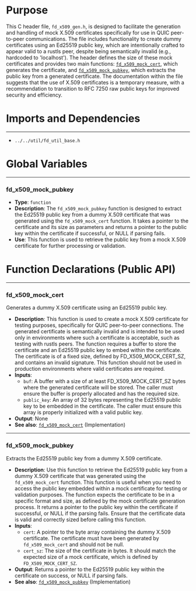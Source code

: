 # Purpose
This C header file, `fd_x509_gen.h`, is designed to facilitate the generation and handling of mock X.509 certificates specifically for use in QUIC peer-to-peer communications. The file includes functionality to create dummy certificates using an Ed25519 public key, which are intentionally crafted to appear valid to a rustls peer, despite being semantically invalid (e.g., hardcoded to 'localhost'). The header defines the size of these mock certificates and provides two main functions: [`fd_x509_mock_cert`](#fd_x509_mock_cert), which generates the certificate, and [`fd_x509_mock_pubkey`](#fd_x509_mock_pubkey), which extracts the public key from a generated certificate. The documentation within the file suggests that the use of X.509 certificates is a temporary measure, with a recommendation to transition to RFC 7250 raw public keys for improved security and efficiency.
# Imports and Dependencies

---
- `../../util/fd_util_base.h`


# Global Variables

---
### fd\_x509\_mock\_pubkey
- **Type**: `function`
- **Description**: The `fd_x509_mock_pubkey` function is designed to extract the Ed25519 public key from a dummy X.509 certificate that was generated using the `fd_x509_mock_cert` function. It takes a pointer to the certificate and its size as parameters and returns a pointer to the public key within the certificate if successful, or NULL if parsing fails.
- **Use**: This function is used to retrieve the public key from a mock X.509 certificate for further processing or validation.


# Function Declarations (Public API)

---
### fd\_x509\_mock\_cert<!-- {{#callable_declaration:fd_x509_mock_cert}} -->
Generates a dummy X.509 certificate using an Ed25519 public key.
- **Description**: This function is used to create a mock X.509 certificate for testing purposes, specifically for QUIC peer-to-peer connections. The generated certificate is semantically invalid and is intended to be used only in environments where such a certificate is acceptable, such as testing with rustls peers. The function requires a buffer to store the certificate and an Ed25519 public key to embed within the certificate. The certificate is of a fixed size, defined by FD_X509_MOCK_CERT_SZ, and contains an invalid signature. This function should not be used in production environments where valid certificates are required.
- **Inputs**:
    - `buf`: A buffer with a size of at least FD_X509_MOCK_CERT_SZ bytes where the generated certificate will be stored. The caller must ensure the buffer is properly allocated and has the required size.
    - `public_key`: An array of 32 bytes representing the Ed25519 public key to be embedded in the certificate. The caller must ensure this array is properly initialized with a valid public key.
- **Output**: None
- **See also**: [`fd_x509_mock_cert`](fd_x509_mock.c.driver.md#fd_x509_mock_cert)  (Implementation)


---
### fd\_x509\_mock\_pubkey<!-- {{#callable_declaration:fd_x509_mock_pubkey}} -->
Extracts the Ed25519 public key from a dummy X.509 certificate.
- **Description**: Use this function to retrieve the Ed25519 public key from a dummy X.509 certificate that was generated using the `fd_x509_mock_cert` function. This function is useful when you need to access the public key embedded within a mock certificate for testing or validation purposes. The function expects the certificate to be in a specific format and size, as defined by the mock certificate generation process. It returns a pointer to the public key within the certificate if successful, or NULL if the parsing fails. Ensure that the certificate data is valid and correctly sized before calling this function.
- **Inputs**:
    - `cert`: A pointer to the byte array containing the dummy X.509 certificate. The certificate must have been generated by `fd_x509_mock_cert` and should not be null.
    - `cert_sz`: The size of the certificate in bytes. It should match the expected size of a mock certificate, which is defined by `FD_X509_MOCK_CERT_SZ`.
- **Output**: Returns a pointer to the Ed25519 public key within the certificate on success, or NULL if parsing fails.
- **See also**: [`fd_x509_mock_pubkey`](fd_x509_mock.c.driver.md#fd_x509_mock_pubkey)  (Implementation)


